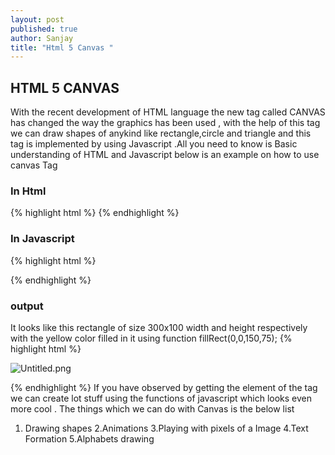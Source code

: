 ```yaml
---
layout: post
published: true
author: Sanjay
title: "Html 5 Canvas "
---
```



## HTML 5 CANVAS
With the recent development of HTML language  the new tag called CANVAS has changed the way the graphics has been used , with the help of this tag we can draw shapes of anykind like rectangle,circle and triangle and this tag is implemented by using Javascript .All you need to know is Basic understanding of HTML and Javascript below is an example on how to use canvas Tag 

### In Html 
{% highlight html %}
<canvas id="myCanvas" width="200" height="100" >
</canvas>
{% endhighlight %}
### In Javascript
{% highlight html %}
<script>
var c = document.getElementById("myCanvas");
var ctx = c.getContext("2d");
ctx.fillStyle = "yellow";
ctx.fillRect(0,0,150,75);
</script>
{% endhighlight %}
### output
It looks like this rectangle of size 300x100 width and height respectively with the yellow color filled in it using function fillRect(0,0,150,75);
{% highlight html %}

![Untitled.png]({{site.baseurl}}/_posts/Untitled.png)

{% endhighlight %}
If you have observed by getting the element of the tag we can create lot stuff using the functions of javascript which looks even more cool .
The things which we can do with Canvas is the below list 
1. Drawing shapes
2.Animations
3.Playing with pixels of a Image
4.Text Formation 
5.Alphabets drawing
